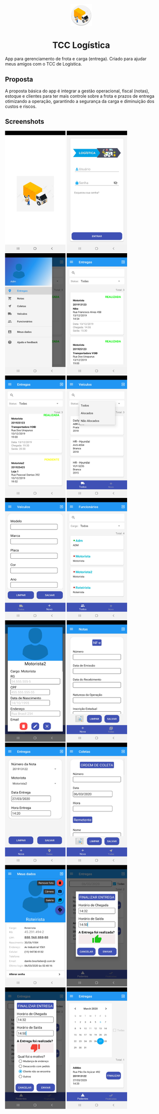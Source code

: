 <h1 align="center">
    <img alt="Logo" src="screenshots/ic_launcher_round.png" />
</h1>

<h1 align="center">
  TCC Logística
</h1>

App para gerenciamento de frota e carga (entrega). Criado para ajudar meus amigos com o TCC de Logística. 

## Proposta
A proposta básica do app é integrar a gestão operacional, fiscal (notas), estoque e clientes para ter mais controle sobre a frota e prazos de entrega otimizando a operação, garantindo a segurança da carga e diminuição dos custos e riscos. 

## Screenshots

<a><img src="screenshots/Screenshot_20200306-023642_Log INT 40.jpg"  height="400" width="200" alt="Screenshot" /> 
  <img src="screenshots/Screenshot_20200306-023647_Log INT 40.jpg"  height="400" width="200" alt="Screenshot" /> 
  <img src="screenshots/Screenshot_20200306-023704_Log INT 40.jpg"  height="400" width="200" alt="Screenshot" />
  <img src="screenshots/Screenshot_20200306-023716_Log INT 40.jpg"  height="400" width="200" alt="Screenshot" />
  <img src="screenshots/Screenshot_20200306-023728_Log INT 40.jpg"  height="400" width="200" alt="Screenshot" />
  <img src="screenshots/Screenshot_20200306-023753_Log INT 40.jpg"  height="400" width="200" alt="Screenshot" />
  <img src="screenshots/Screenshot_20200306-023804_Log INT 40.jpg"  height="400" width="200" alt="Screenshot" />
  <img src="screenshots/Screenshot_20200306-023809_Log INT 40.jpg"  height="400" width="200" alt="Screenshot" />
  <img src="screenshots/Screenshot_20200306-023940_Log INT 40.jpg"  height="400" width="200" alt="Screenshot" />
  <img src="screenshots/Screenshot_20200306-024021_Log INT 40.jpg"  height="400" width="200" alt="Screenshot" />
  <img src="screenshots/Screenshot_20200306-024127_Log INT 40.jpg"  height="400" width="200" alt="Screenshot" />
  <img src="screenshots/Screenshot_20200306-024141_Log INT 40.jpg"  height="400" width="200" alt="Screenshot" />
  <img src="screenshots/Screenshot_20200306-024227_Log INT 40.jpg"  height="400" width="200" alt="Screenshot" />
  <img src="screenshots/Screenshot_20200306-024502_Log INT 40.jpg"  height="400" width="200" alt="Screenshot" />
  <img src="screenshots/Screenshot_20200306-024514_Log INT 40.jpg"  height="400" width="200" alt="Screenshot" />
  <img src="screenshots/Screenshot_20200306-024724_Log INT 40.jpg"  height="400" width="200" alt="Screenshot" />
 </a>
